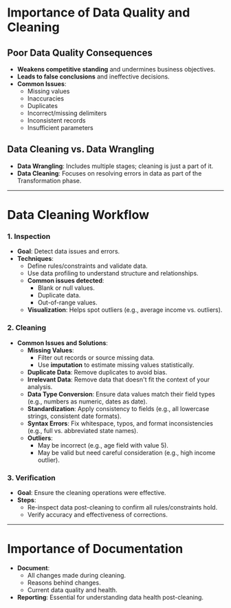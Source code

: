 # Importance of Data Quality and Cleaning

## Poor Data Quality Consequences
- **Weakens competitive standing** and undermines business objectives.
- **Leads to false conclusions** and ineffective decisions.
- **Common Issues**: 
  - Missing values
  - Inaccuracies
  - Duplicates
  - Incorrect/missing delimiters
  - Inconsistent records
  - Insufficient parameters

## Data Cleaning vs. Data Wrangling
- **Data Wrangling**: Includes multiple stages; cleaning is just a part of it.
- **Data Cleaning**: Focuses on resolving errors in data as part of the Transformation phase.

---

# Data Cleaning Workflow

### 1. **Inspection**
   - **Goal**: Detect data issues and errors.
   - **Techniques**:
     - Define rules/constraints and validate data.
     - Use data profiling to understand structure and relationships.
     - **Common issues detected**:
       - Blank or null values.
       - Duplicate data.
       - Out-of-range values.
     - **Visualization**: Helps spot outliers (e.g., average income vs. outliers).

### 2. **Cleaning**
   - **Common Issues and Solutions**:
     - **Missing Values**:
       - Filter out records or source missing data.
       - Use **imputation** to estimate missing values statistically.
     - **Duplicate Data**: Remove duplicates to avoid bias.
     - **Irrelevant Data**: Remove data that doesn't fit the context of your analysis.
     - **Data Type Conversion**: Ensure data values match their field types (e.g., numbers as numeric, dates as date).
     - **Standardization**: Apply consistency to fields (e.g., all lowercase strings, consistent date formats).
     - **Syntax Errors**: Fix whitespace, typos, and format inconsistencies (e.g., full vs. abbreviated state names).
     - **Outliers**:
       - May be incorrect (e.g., age field with value 5).
       - May be valid but need careful consideration (e.g., high income outlier).

### 3. **Verification**
   - **Goal**: Ensure the cleaning operations were effective.
   - **Steps**:
     - Re-inspect data post-cleaning to confirm all rules/constraints hold.
     - Verify accuracy and effectiveness of corrections.

---

# Importance of Documentation
- **Document**:
  - All changes made during cleaning.
  - Reasons behind changes.
  - Current data quality and health.
- **Reporting**: Essential for understanding data health post-cleaning.
